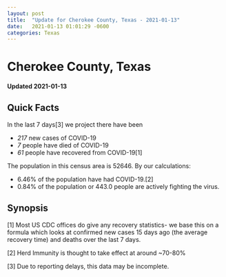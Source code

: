```yaml
---
layout: post
title:  "Update for Cherokee County, Texas - 2021-01-13"
date:   2021-01-13 01:01:29 -0600
categories: Texas
---
```


# Cherokee County, Texas
#### Updated 2021-01-13

## Quick Facts

In the last 7 days[3] we project there have been
- *217* new cases of COVID-19
- *7* people have died of COVID-19
- *61* people have recovered from COVID-19[1]

The population in this census area is 52646. By our calculations:
- 6.46% of the population have had COVID-19.[2]
- 0.84% of the population or 443.0 people are actively fighting the virus.

## Synopsis




[1] Most US CDC offices do give any recovery statistics- we base this on a formula which looks at confirmed new cases
15 days ago (the average recovery time) and deaths over the last 7 days.

[2] Herd Immunity is thought to take effect at around ~70-80%

[3] Due to reporting delays, this data may be incomplete.
 
    